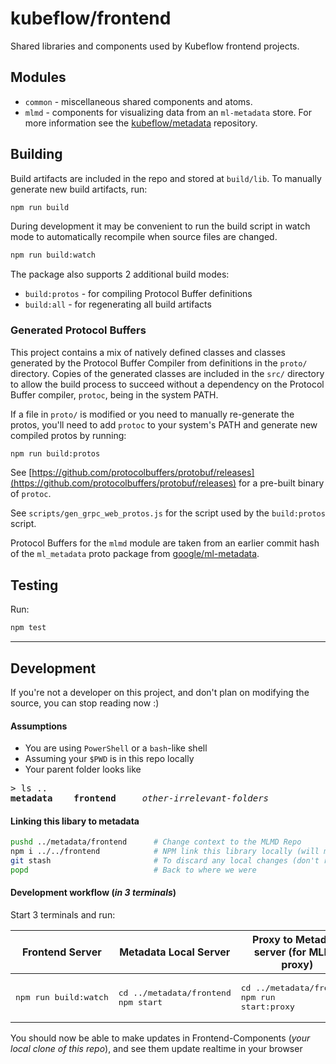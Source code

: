 # kubeflow/frontend

Shared libraries and components used by Kubeflow frontend projects.

## Modules

* `common` - miscellaneous shared components and atoms.
* `mlmd` - components for visualizing data from an `ml-metadata` store. For more information see the
 [kubeflow/metadata](https://github.com/kubeflow/metadata) repository. 

## Building

Build artifacts are included in the repo and stored at `build/lib`. To manually generate new build
artifacts, run:

```bash
npm run build
```

During development it may be convenient to run the build script in watch mode to
automatically recompile when source files are changed.

```bash
npm run build:watch
```

The package also supports 2 additional build modes:

* `build:protos` - for compiling Protocol Buffer definitions
* `build:all` - for regenerating all build artifacts

### Generated Protocol Buffers

This project contains a mix of natively defined classes and classes generated by the Protocol
Buffer Compiler from definitions in the `proto/` directory. Copies of the generated classes  are
included in the `src/` directory to allow the build process to succeed without a dependency on
the Protocol Buffer compiler, `protoc`, being in the system PATH. 

If a file in `proto/` is modified or you need to manually re-generate the protos, you'll need to
add `protoc` to your system's PATH and generate new compiled protos by running:

```bash
npm run build:protos
```

See [https://github.com/protocolbuffers/protobuf/releases](https://github.com/protocolbuffers/protobuf/releases)
for a pre-built binary of `protoc`.

See `scripts/gen_grpc_web_protos.js` for the script used by the `build:protos` script.


Protocol Buffers for the `mlmd` module are taken from an earlier commit hash of the `ml_metadata` 
proto package from
[google/ml-metadata](https://github.com/google/ml-metadata/tree/master/ml_metadata/proto).

## Testing

Run:

```bash
npm test
```

---

## Development
If you're not a developer on this project, and don't plan on modifying the source, you can stop reading now :)

#### Assumptions
- You are using `PowerShell` or a `bash`-like shell
- Assuming your `$PWD` is in this repo locally
- Your parent folder looks like
<pre lang="bash">> ls ..<br><b>metadata</b>    <b>frontend</b>     <i>other-irrelevant-folders</i></pre>

#### Linking this libary to metadata
```bash
pushd ../metadata/frontend      # Change context to the MLMD Repo
npm i ../../frontend            # NPM link this library locally (will make a symlink)
git stash                       # To discard any local changes (don't run this if you're also modifying Kubeflow/Metadata)
popd                            # Back to where we were
```

#### Development workflow (_in 3 terminals_)
Start 3 terminals and run:

Frontend Server | Metadata Local Server | Proxy to Metadata server (for MLMD proxy)
--- | --- | ---
<pre lang="bash">npm run build:watch</pre> | <pre lang="bash">cd ../metadata/frontend<br>npm start</pre> | <pre lang="bash">cd ../metadata/frontend<br>npm run start:proxy</pre>

You should now be able to make updates in Frontend-Components (_your local clone of this repo_), and see them update realtime in your browser

